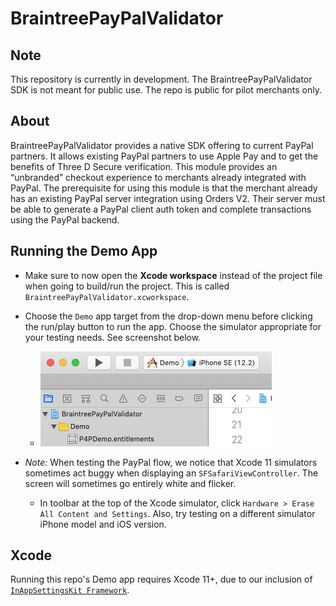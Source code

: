 # BraintreePayPalValidator

## Note
This repository is currently in development. The BraintreePayPalValidator SDK is not meant for public use. The repo is public for pilot merchants only.

## About
BraintreePayPalValidator provides a native SDK offering to current PayPal partners. It allows existing PayPal partners to use Apple Pay and to get the benefits of Three D Secure verification. This module provides an “unbranded” checkout experience to merchants already integrated with PayPal. The prerequisite for using this module is that the merchant already has an existing PayPal server integration using Orders V2. Their server must be able to generate a PayPal client auth token and complete transactions using the PayPal backend.

## Running the Demo App

- Make sure to now open the **Xcode workspace** instead of the project file when going to build/run the project. This is called `BraintreePayPalValidator.xcworkspace`.

- Choose the `Demo` app target from the drop-down menu before clicking the run/play button to run the app. Choose the simulator appropriate for your testing needs. See screenshot below.
  - ![Choose Demo target](documentation_image_assets/p4p_demo_target.png)

- *Note:* When testing the PayPal flow, we notice that Xcode 11 simulators sometimes act buggy when displaying an `SFSafariViewController`. The screen will sometimes go entirely white and flicker.
  - In toolbar at the top of the Xcode simulator, click `Hardware > Erase All Content and Settings`. Also, try testing on a different simulator iPhone model and iOS version.

## Xcode 
Running this repo's Demo app requires Xcode 11+, due to our inclusion of [`InAppSettingsKit Framework`](https://github.com/futuretap/InAppSettingsKit).
